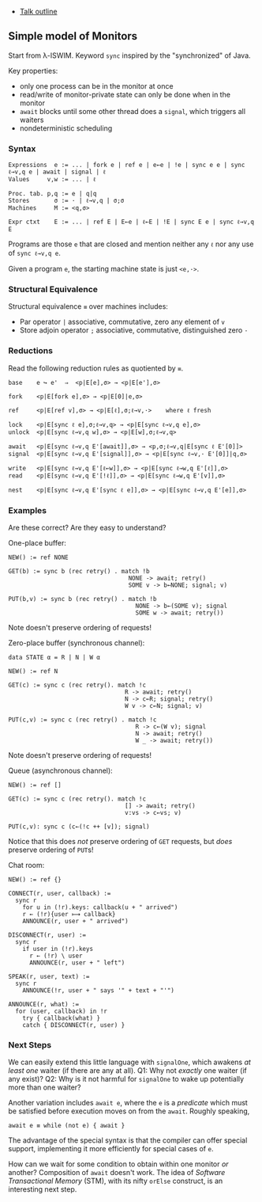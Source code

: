
 - [Talk outline](index.html)

## Simple model of Monitors

Start from λ-ISWIM. Keyword `sync` inspired by the "synchronized" of Java.

Key properties:

 - only one process can be in the monitor at once
 - read/write of monitor-private state can only be done when in the monitor
 - `await` blocks until some other thread does a `signal`, which triggers all waiters
 - nondeterministic scheduling

### Syntax

    Expressions  e := ... | fork e | ref e | e←e | !e | sync e e | sync ℓ→v,q e | await | signal | ℓ
    Values     v,w := ... | ℓ

    Proc. tab. p,q := e | q|q
    Stores       σ := · | ℓ→v,q | σ;σ
    Machines     M := <q,σ>

    Expr ctxt    E := ... | ref E | E←e | ℓ←E | !E | sync E e | sync ℓ→v,q E

Programs are those `e` that are closed and mention neither any `ℓ` nor
any use of `sync ℓ→v,q e`.

Given a program `e`, the starting machine state is just `<e,·>`.

### Structural Equivalence

Structural equivalence `≡` over machines includes:

 - Par operator `|` associative, commutative, zero any element of `v`
 - Store adjoin operator `;` associative, commutative, distinguished zero `·`

### Reductions

Read the following reduction rules as quotiented by `≡`.

    base    e ↪ e'  ⇒  <p|E[e],σ> → <p|E[e'],σ>

    fork    <p|E[fork e],σ> → <p|E[0]|e,σ>

    ref     <p|E[ref v],σ> → <p|E[ℓ],σ;ℓ→v,·>    where ℓ fresh

    lock    <p|E[sync ℓ e],σ;ℓ→v,q> → <p|E[sync ℓ→v,q e],σ>
    unlock  <p|E[sync ℓ→v,q w],σ> → <p|E[w],σ;ℓ→v,q>

    await   <p|E[sync ℓ→v,q E'[await]],σ> → <p,σ;ℓ→v,q|E[sync ℓ E'[0]]>
    signal  <p|E[sync ℓ→v,q E'[signal]],σ> → <p|E[sync ℓ→v,· E'[0]]|q,σ>

    write   <p|E[sync ℓ→v,q E'[ℓ←w]],σ> → <p|E[sync ℓ→w,q E'[ℓ]],σ>
    read    <p|E[sync ℓ→v,q E'[!ℓ]],σ> → <p|E[sync ℓ→w,q E'[v]],σ>

    nest    <p|E[sync ℓ→v,q E'[sync ℓ e]],σ> → <p|E[sync ℓ→v,q E'[e]],σ>

### Examples

Are these correct? Are they easy to understand?

One-place buffer:

    NEW() := ref NONE

    GET(b) := sync b (rec retry() . match !b
                                      NONE -> await; retry()
                                      SOME v -> b←NONE; signal; v)

    PUT(b,v) := sync b (rec retry() . match !b
                                        NONE -> b←(SOME v); signal
                                        SOME w -> await; retry())

Note doesn't preserve ordering of requests!

Zero-place buffer (synchronous channel):

    data STATE α = R | N | W α

    NEW() := ref N

    GET(c) := sync c (rec retry(). match !c
                                     R -> await; retry()
                                     N -> c←R; signal; retry()
                                     W v -> c←N; signal; v)

    PUT(c,v) := sync c (rec retry() . match !c
                                        R -> c←(W v); signal
                                        N -> await; retry()
                                        W _ -> await; retry())

Note doesn't preserve ordering of requests!

Queue (asynchronous channel):

    NEW() := ref []

    GET(c) := sync c (rec retry(). match !c
                                     [] -> await; retry()
                                     v:vs -> c←vs; v)

    PUT(c,v): sync c (c←(!c ++ [v]); signal)

Notice that this does *not* preserve ordering of `GET` requests, but
*does* preserve ordering of `PUT`s!

Chat room:

    NEW() := ref {}

    CONNECT(r, user, callback) :=
      sync r
        for u in (!r).keys: callback(u + " arrived")
        r ← (!r){user ⟼ callback}
        ANNOUNCE(r, user + " arrived")

    DISCONNECT(r, user) :=
      sync r
        if user in (!r).keys
          r ← (!r) \ user
          ANNOUNCE(r, user + " left")

    SPEAK(r, user, text) :=
      sync r
        ANNOUNCE(!r, user + " says '" + text + "'")

    ANNOUNCE(r, what) :=
      for (user, callback) in !r
        try { callback(what) }
        catch { DISCONNECT(r, user) }

### Next Steps

We can easily extend this little language with `signalOne`, which
awakens *at least one* waiter (if there are any at all). Q1: Why not
*exactly* one waiter (if any exist)? Q2: Why is it not harmful for
`signalOne` to wake up potentially more than one waiter?

Another variation includes `await e`, where the `e` is a *predicate*
which must be satisfied before execution moves on from the `await`.
Roughly speaking,

    await e ≡ while (not e) { await }

The advantage of the special syntax is that the compiler can offer
special support, implementing it more efficiently for special cases of
`e`.

How can we wait for some condition to obtain within one monitor *or*
another? Composition of `await` doesn't work. The idea of *Software
Transactional Memory* (STM), with its nifty `orElse` construct, is an
interesting next step.
